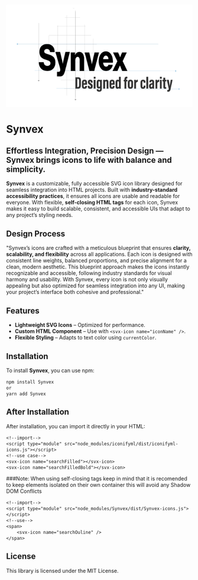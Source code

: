 ![Synvex Logo](https://raw.githubusercontent.com/m-devs-0287/synvex/refs/heads/main/assets/logo-bg-white.png)
# Synvex

## Effortless Integration, Precision Design — Synvex brings icons to life with balance and simplicity.
**Synvex** is a customizable, fully accessible SVG icon library designed for seamless integration into HTML projects. Built with **industry-standard accessibility practices**, it ensures all icons are usable and readable for everyone. With flexible, **self-closing HTML tags** for each icon, Synvex makes it easy to build scalable, consistent, and accessible UIs that adapt to any project’s styling needs.

## Design Process
"Synvex’s icons are crafted with a meticulous blueprint that ensures **clarity, scalability, and flexibility** across all applications. Each icon is designed with consistent line weights, balanced proportions, and precise alignment for a clean, modern aesthetic. This blueprint approach makes the icons instantly recognizable and accessible, following industry standards for visual harmony and usability. With Synvex, every icon is not only visually appealing but also optimized for seamless integration into any UI, making your project’s interface both cohesive and professional."

## Features
- **Lightweight SVG Icons** – Optimized for performance.
- **Custom HTML Component** – Use with `<svx-icon name="iconName" />`.
- **Flexible Styling** – Adapts to text color using `currentColor`.

## Installation
To install **Synvex**, you can use npm:
```
npm install Synvex
or 
yarn add Synvex
```

## After Installation
After installation, you can import it directly in your HTML:
        
```
<!--import-->
<script type="module" src="node_modules/iconifyml/dist/iconifyml-icons.js"></script>
<!--use case-->
<svx-icon name="searchFilled"></svx-icon>
<svx-icon name="searchFilledBold"></svx-icon>
```

###Note:
When using self-closing tags keep in mind that it is recomended to keep elements isolated on their own container this will avoid any Shadow DOM Conflicts
```
<!--import-->
<script type="module" src="node_modules/Synvex/dist/Synvex-icons.js"></script>
<!--use-->
<span>
    <svx-icon name="searchOuline" />
</span>
```

## License
This library is licensed under the MIT License.
